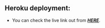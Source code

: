 ## Heroku deployment:

- You can check the live link out from **_[HERE](https://tic-tac-toe-mussal.herokuapp.com/)_**.
